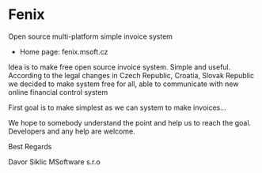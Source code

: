 ﻿# Fenix
Open source multi-platform simple invoice system

- Home page: fenix.msoft.cz

Idea is to make free open source invoice system. Simple and useful. According to the legal changes in Czech Republic, Croatia, Slovak Republic we decided to make system free for all, able to communicate with new online financial control system

First goal is to make simplest as we can system to make invoices...

We hope to somebody understand the point and help us to reach the goal. Developers and any help are welcome. 


Best Regards

Davor Siklic
MSoftware s.r.o





